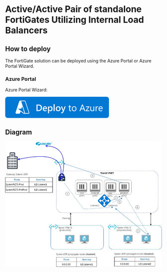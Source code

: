 # Active/Active Pair of standalone FortiGates Utilizing Internal Load Balancers

## How to deploy

The FortiGate solution can be deployed using the Azure Portal or Azure Portal Wizard.

### Azure Portal



Azure Portal Wizard:

[![Deploy Azure Portal Wizard Button](https://raw.githubusercontent.com/Azure/azure-quickstart-templates/master/1-CONTRIBUTION-GUIDE/images/deploytoazure.svg?sanitize=true)](https://portal.azure.com/#create/Microsoft.Template/uri/https%3A%2F%2Fraw.githubusercontent.com%2Fmremini%2FAzure-FGT-AA-ILB-ILB%2Fmain%2Fazuredeploy.json/createUIDefinitionUri/https%3A%2F%2Fraw.githubusercontent.com%2Fmremini%2FAzure-FGT-AA-ILB-ILB%2Fmain%2FcreateUiDefinitionv1.json)

## Diagram
![Globalenvironment](images/Global.jpg)
